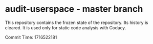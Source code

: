 # audit-userspace - master branch

This repository contains the frozen state of the repository.
Its history is cleared. It is used only for static code
analysis with Codacy.

Commit Time: 1716522181